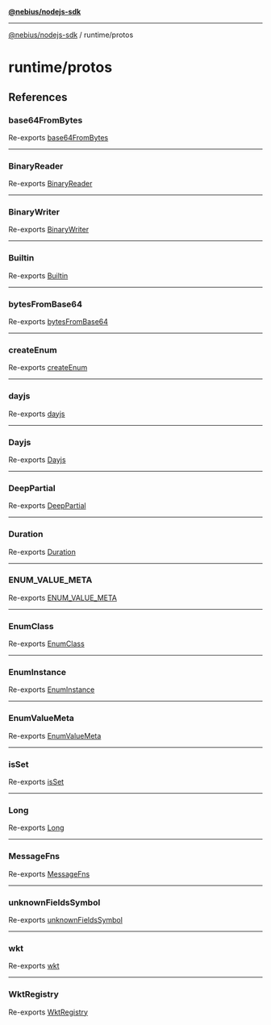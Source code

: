 [**@nebius/nodejs-sdk**](../../README.md)

***

[@nebius/nodejs-sdk](../../README.md) / runtime/protos

# runtime/protos

## References

### base64FromBytes

Re-exports [base64FromBytes](base64/functions/base64FromBytes.md)

***

### BinaryReader

Re-exports [BinaryReader](core/classes/BinaryReader.md)

***

### BinaryWriter

Re-exports [BinaryWriter](core/classes/BinaryWriter.md)

***

### Builtin

Re-exports [Builtin](core/type-aliases/Builtin.md)

***

### bytesFromBase64

Re-exports [bytesFromBase64](base64/functions/bytesFromBase64.md)

***

### createEnum

Re-exports [createEnum](enum/functions/createEnum.md)

***

### dayjs

Re-exports [dayjs](core/functions/dayjs.md)

***

### Dayjs

Re-exports [Dayjs](core/dayjs/classes/Dayjs.md)

***

### DeepPartial

Re-exports [DeepPartial](core/type-aliases/DeepPartial.md)

***

### Duration

Re-exports [Duration](core/type-aliases/Duration.md)

***

### ENUM\_VALUE\_META

Re-exports [ENUM_VALUE_META](enum/variables/ENUM_VALUE_META.md)

***

### EnumClass

Re-exports [EnumClass](enum/type-aliases/EnumClass.md)

***

### EnumInstance

Re-exports [EnumInstance](enum/type-aliases/EnumInstance.md)

***

### EnumValueMeta

Re-exports [EnumValueMeta](enum/interfaces/EnumValueMeta.md)

***

### isSet

Re-exports [isSet](core/functions/isSet.md)

***

### Long

Re-exports [Long](core/classes/Long.md)

***

### MessageFns

Re-exports [MessageFns](core/interfaces/MessageFns.md)

***

### unknownFieldsSymbol

Re-exports [unknownFieldsSymbol](core/variables/unknownFieldsSymbol.md)

***

### wkt

Re-exports [wkt](wkt/variables/wkt.md)

***

### WktRegistry

Re-exports [WktRegistry](wkt/type-aliases/WktRegistry.md)
